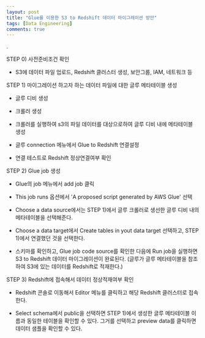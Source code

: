 ```yaml
---
layout: post
title: "Glue를 이용한 S3 to Redshift 데이터 마이그레이션 방안"
tags: [Data Engineering]
comments: true
---
```


.


STEP 0) 사전준비조건 확인

- S3에 데이터 파일 업로드, Redshift 클러스터 생성, 보안그룹, IAM, 네트워크 등


STEP 1) 마이그레이션 하고자 하는 데이터 파일에 대한 글루 메타테이블 생성

- 글루 디비 생성


- 크롤러 생성


- 크롤러를 실행하여 s3의 파일 데이터를 대상으로하여 글루 디비 내에 메타테이블 생성


- 글루 connection 메뉴에서 Glue to Redshift 연결설정  


- 연결 테스트로 Redshift 정상연결여부 확인


STEP 2) Glue job 생성

- Glue의 job 메뉴에서 add job 클릭


- This job runs 옵션에서 'A proposed script generated by AWS Glue' 선택


- Choose a data source에서는 STEP 1)에서 글루 크롤러로 생선한 글루 디비 내의 메타테이블을 선택해준다.


- Choose a data target에서 Create tables in yout data target 선택하고, STEP 1)에서 연결했던 것을 선택한다.


- 스키마를 확인하고, Glue job code source를 확인한 다음에 Run job을 실행하면 S3 to Redshift 데이터 마이그레이션이 완료된다.
  (글루가 글루 메타테이블을 참조하여 S3에 있는 데이터를 Redshift로 적재한다.)
 
 
STEP 3) Redshift에 접속해서 데이터 정상적재여부 확인


- Redshift 콘솔로 이동해서 Editor 메뉴를 클릭하고 해당 Redshift 클러스터로 접속한다.


- Select schema에서 public을 선택하면 STEP 1)에서 생성한 글루 메타테이블 이름과 동일한 테이블을 확인할 수 있다. 그거를 선택하고 preview data를 클릭하면 데이터 샘플을 확인할 수 있다.
